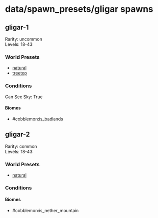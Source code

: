 # data/spawn_presets/gligar spawns  
  
## gligar-1  
Rarity: uncommon  
Levels: 18-43  
  
### World Presets  
* [natural](/data/world_presets/natural.md)  
* [treetop](/data/world_presets/treetop.md)  
  
### Conditions  
Can See Sky: True  
  
#### Biomes  
  * #cobblemon:is_badlands
  
  
## gligar-2  
Rarity: common  
Levels: 18-43  
  
### World Presets  
* [natural](/data/world_presets/natural.md)  
  
### Conditions  
  
#### Biomes  
  * #cobblemon:is_nether_mountain
  
